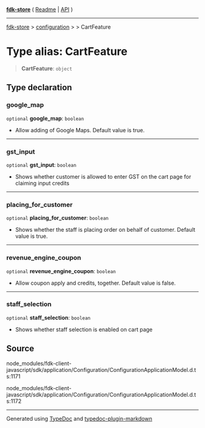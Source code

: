 [**fdk-store**](../../../README.md) ( [Readme](../../../README.md) \| [API](../../../API.md) )

---

[fdk-store](../../../API.md) > [configuration](../../README.md) > [<internal>](../README.md) > CartFeature

# Type alias: CartFeature

> **CartFeature**: `object`

## Type declaration

### google_map

`optional` **google_map**: `boolean`

- Allow adding of Google Maps. Default value is true.

---

### gst_input

`optional` **gst_input**: `boolean`

- Shows whether customer is allowed to enter
  GST on the cart page for claiming input credits

---

### placing_for_customer

`optional` **placing_for_customer**: `boolean`

- Shows whether the staff is
  placing order on behalf of customer. Default value is true.

---

### revenue_engine_coupon

`optional` **revenue_engine_coupon**: `boolean`

- Allow coupon apply and credits,
  together. Default value is false.

---

### staff_selection

`optional` **staff_selection**: `boolean`

- Shows whether staff selection is
  enabled on cart page

## Source

node_modules/fdk-client-javascript/sdk/application/Configuration/ConfigurationApplicationModel.d.ts:1171

node_modules/fdk-client-javascript/sdk/application/Configuration/ConfigurationApplicationModel.d.ts:1172

---

Generated using [TypeDoc](https://typedoc.org/) and [typedoc-plugin-markdown](https://www.npmjs.com/package/typedoc-plugin-markdown)
